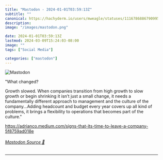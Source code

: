 ```yaml
---
title: "Mastodon - 2024-01-01T03:59:13Z"
subtitle: ""
canonical: https://hachyderm.io/users/mweagle/statuses/111678688679099571
description:
image: "/images/mastodon.png"

date: 2024-01-01T03:59:13Z
lastmod: 2024-03-09T15:24:03-08:00
image: ""
tags: ["Social Media"]

categories: ["mastodon"]
---
```

![Mastodon](/images/mastodon.png)

<p>&quot;What changed?</p><p>Growth slowed. When companies transition from high growth to slow growth or begin shrinking it isn’t just a small change, it needs a fundamentally different approach to management and the culture of the company...Adding headcount and budget every year covers up all kind of problems, it brings a flexibility to operations that becomes part of the culture.&quot;</p><p><a href="https://adrianco.medium.com/signs-that-its-time-to-leave-a-company-5f8759ad018e" target="_blank" rel="nofollow noopener noreferrer" translate="no"><span class="invisible">https://</span><span class="ellipsis">adrianco.medium.com/signs-that</span><span class="invisible">-its-time-to-leave-a-company-5f8759ad018e</span></a></p>


###### [Mastodon Source 🐘](https://hachyderm.io/@mweagle/111678688679099571)

___
